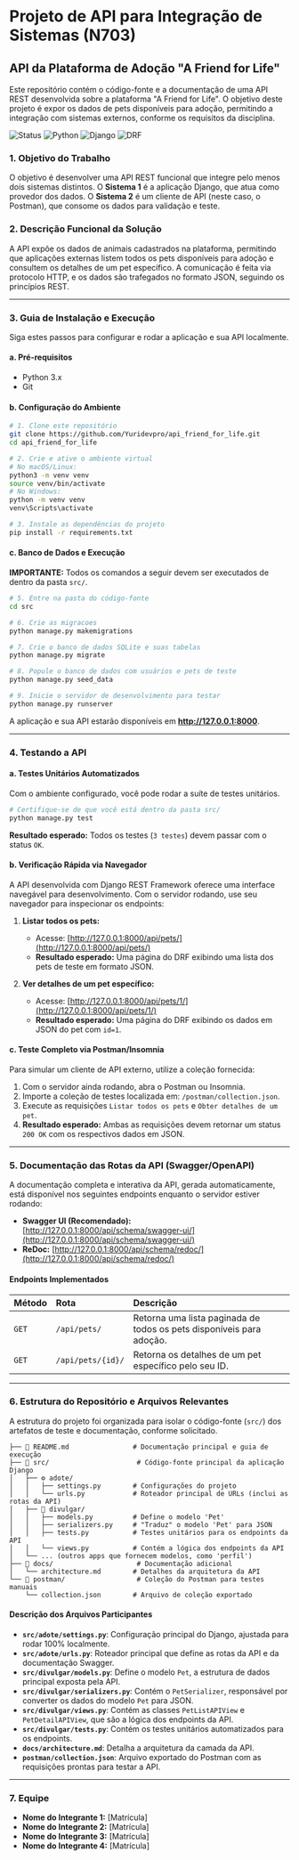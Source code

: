 # Projeto de API para Integração de Sistemas (N703)
## API da Plataforma de Adoção "A Friend for Life"

Este repositório contém o código-fonte e a documentação de uma API REST desenvolvida sobre a plataforma "A Friend for Life". O objetivo deste projeto é expor os dados de pets disponíveis para adoção, permitindo a integração com sistemas externos, conforme os requisitos da disciplina.

![Status](https://img.shields.io/badge/Status-API%20Funcional-brightgreen) ![Python](https://img.shields.io/badge/Python-3.x-blue) ![Django](https://img.shields.io/badge/Django-4.x-darkgreen) ![DRF](https://img.shields.io/badge/DRF-3.x-red)

### 1. Objetivo do Trabalho

O objetivo é desenvolver uma API REST funcional que integre pelo menos dois sistemas distintos. O **Sistema 1** é a aplicação Django, que atua como provedor dos dados. O **Sistema 2** é um cliente de API (neste caso, o Postman), que consome os dados para validação e teste.

### 2. Descrição Funcional da Solução

A API expõe os dados de animais cadastrados na plataforma, permitindo que aplicações externas listem todos os pets disponíveis para adoção e consultem os detalhes de um pet específico. A comunicação é feita via protocolo HTTP, e os dados são trafegados no formato JSON, seguindo os princípios REST.

---

### 3. Guia de Instalação e Execução

Siga estes passos para configurar e rodar a aplicação e sua API localmente.

#### a. Pré-requisitos
-   Python 3.x
-   Git

#### b. Configuração do Ambiente
```bash
# 1. Clone este repositório
git clone https://github.com/Yuridevpro/api_friend_for_life.git
cd api_friend_for_life

# 2. Crie e ative o ambiente virtual
# No macOS/Linux:
python3 -m venv venv
source venv/bin/activate
# No Windows:
python -m venv venv
venv\Scripts\activate

# 3. Instale as dependências do projeto
pip install -r requirements.txt
```



#### c. Banco de Dados e Execução
**IMPORTANTE:** Todos os comandos a seguir devem ser executados de dentro da pasta `src/`.

```bash
# 5. Entre na pasta do código-fonte
cd src

# 6. Crie as migracoes
python manage.py makemigrations

# 7. Crie o banco de dados SQLite e suas tabelas
python manage.py migrate

# 8. Popule o banco de dados com usuários e pets de teste
python manage.py seed_data

# 9. Inicie o servidor de desenvolvimento para testar
python manage.py runserver
```
A aplicação e sua API estarão disponíveis em **http://127.0.0.1:8000**.

---

### 4. Testando a API

#### a. Testes Unitários Automatizados
Com o ambiente configurado, você pode rodar a suíte de testes unitários.

```bash
# Certifique-se de que você está dentro da pasta src/
python manage.py test
```
**Resultado esperado:** Todos os testes (`3 testes`) devem passar com o status `OK`.

#### b. Verificação Rápida via Navegador
A API desenvolvida com Django REST Framework oferece uma interface navegável para desenvolvimento. Com o servidor rodando, use seu navegador para inspecionar os endpoints:

1.  **Listar todos os pets:**
    *   Acesse: [http://127.0.0.1:8000/api/pets/](http://127.0.0.1:8000/api/pets/)
    *   **Resultado esperado:** Uma página do DRF exibindo uma lista dos pets de teste em formato JSON.

2.  **Ver detalhes de um pet específico:**
    *   Acesse: [http://127.0.0.1:8000/api/pets/1/](http://127.0.0.1:8000/api/pets/1/)
    *   **Resultado esperado:** Uma página do DRF exibindo os dados em JSON do pet com `id=1`.

#### c. Teste Completo via Postman/Insomnia
Para simular um cliente de API externo, utilize a coleção fornecida:

1.  Com o servidor ainda rodando, abra o Postman ou Insomnia.
2.  Importe a coleção de testes localizada em: `/postman/collection.json`.
3.  Execute as requisições `Listar todos os pets` e `Obter detalhes de um pet`.
4.  **Resultado esperado:** Ambas as requisições devem retornar um status `200 OK` com os respectivos dados em JSON.

---

### 5. Documentação das Rotas da API (Swagger/OpenAPI)

A documentação completa e interativa da API, gerada automaticamente, está disponível nos seguintes endpoints enquanto o servidor estiver rodando:

-   **Swagger UI (Recomendado):** [http://127.0.0.1:8000/api/schema/swagger-ui/](http://127.0.0.1:8000/api/schema/swagger-ui/)
-   **ReDoc:** [http://127.0.0.1:8000/api/schema/redoc/](http://127.0.0.1:8000/api/schema/redoc/)

#### Endpoints Implementados
| Método | Rota | Descrição |
| :--- | :--- | :--- |
| `GET` | `/api/pets/` | Retorna uma lista paginada de todos os pets disponíveis para adoção. |
| `GET` | `/api/pets/{id}/` | Retorna os detalhes de um pet específico pelo seu ID. |

---

### 6. Estrutura do Repositório e Arquivos Relevantes

A estrutura do projeto foi organizada para isolar o código-fonte (`src/`) dos artefatos de teste e documentação, conforme solicitado.

```
├── 📄 README.md                # Documentação principal e guia de execução
├── 📂 src/                      # Código-fonte principal da aplicação Django
│   ├── ⚙️ adote/
│   │   ├── settings.py        # Configurações do projeto
│   │   └── urls.py            # Roteador principal de URLs (inclui as rotas da API)
│   ├── 🐶 divulgar/
│   │   ├── models.py          # Define o modelo 'Pet'
│   │   ├── serializers.py     # "Traduz" o modelo 'Pet' para JSON
│   │   ├── tests.py           # Testes unitários para os endpoints da API
│   │   └── views.py           # Contém a lógica dos endpoints da API
│   └── ... (outros apps que fornecem modelos, como 'perfil')
├── 📂 docs/                     # Documentação adicional
│   └── architecture.md        # Detalhes da arquitetura da API
└── 📂 postman/                  # Coleção do Postman para testes manuais
    └── collection.json        # Arquivo de coleção exportado
```

#### Descrição dos Arquivos Participantes

*   **`src/adote/settings.py`**: Configuração principal do Django, ajustada para rodar 100% localmente.
*   **`src/adote/urls.py`**: Roteador principal que define as rotas da API e da documentação Swagger.
*   **`src/divulgar/models.py`**: Define o modelo `Pet`, a estrutura de dados principal exposta pela API.
*   **`src/divulgar/serializers.py`**: Contém o `PetSerializer`, responsável por converter os dados do modelo `Pet` para JSON.
*   **`src/divulgar/views.py`**: Contém as classes `PetListAPIView` e `PetDetailAPIView`, que são a lógica dos endpoints da API.
*   **`src/divulgar/tests.py`**: Contém os testes unitários automatizados para os endpoints.
*   **`docs/architecture.md`**: Detalha a arquitetura da camada da API.
*   **`postman/collection.json`**: Arquivo exportado do Postman com as requisições prontas para testar a API.

---

### 7. Equipe
- **Nome do Integrante 1:** [Matrícula]
- **Nome do Integrante 2:** [Matrícula]
- **Nome do Integrante 3:** [Matrícula]
- **Nome do Integrante 4:** [Matrícula]
```
